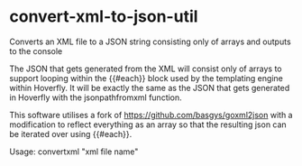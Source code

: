 # convert-xml-to-json-util
Converts an XML file to a JSON string consisting only of arrays and outputs to the console

The JSON that gets generated from the XML will consist only of arrays to support looping within the {{#each}} block used by the templating engine within Hoverfly. It will be exactly the same as the JSON that gets generated in Hoverfly with the jsonpathfromxml function.

This software utilises a fork of https://github.com/basgys/goxml2json with a modification to reflect everything as an array so that the resulting json can be iterated over using {{#each}}.

Usage: convertxml "xml file name"
